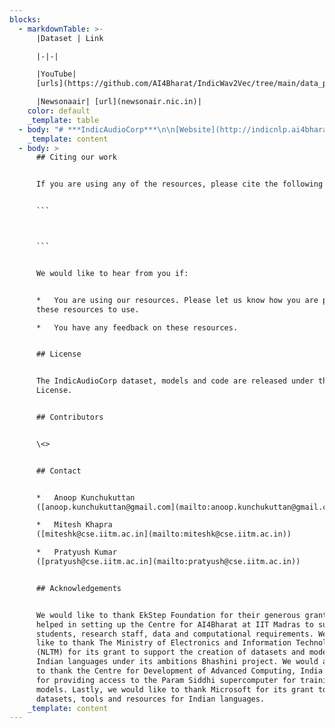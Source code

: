 ```yaml
---
blocks:
  - markdownTable: >-
      |Dataset | Link 

      |-|-|

      |YouTube|
      [urls](https://github.com/AI4Bharat/IndicWav2Vec/tree/main/data_prep_scripts/urls)

      |Newsonaair| [url](newsonair.nic.in)|
    color: default
    _template: table
  - body: "# ***IndicAudioCorp***\n\n[Website](http://indicnlp.ai4bharat.org/)\_|\_[Paper](https://arxiv.org/abs)\_|\_[Downloads](https://arxiv.org/abs)\n\n***\n\nIndicAudioCorp is a Unlabelled ASR corpus obtained from YouTube and\_[News On AIR](https://newsonair.gov.in/)\_news bulletins. The dataset contains raw audios across 40 Indian Languages.\n\n## Dataset details\n\n![](https://res.cloudinary.com/ai4bharat/image/upload/v1657780987/dhwani_v62iyw.png)\n\n\_Numbers represent hours\n\n## Table of contents\n\n*   [Table of contents](https://github.com/AI4Bharat/IndicAudioCorp#table-of-contents)\n*   [Dataset Format](https://github.com/AI4Bharat/IndicAudioCorp#dataset-format)\n    *   [Folder Structure](https://github.com/AI4Bharat/IndicAudioCorp#folder-structure)\n*   [Downloads](https://github.com/AI4Bharat/IndicAudioCorp#downloads)\n*   [Citing our work](https://github.com/AI4Bharat/IndicAudioCorp#citing-our-work)\n*   [License](https://github.com/AI4Bharat/IndicAudioCorp#license)\n*   [Contributors](https://github.com/AI4Bharat/IndicAudioCorp#contributors)\n*   [Contact](https://github.com/AI4Bharat/IndicAudioCorp#contact)\n*   [Acknowledgements](https://github.com/AI4Bharat/IndicAudioCorp#acknowledgements)\n\n## Dataset Format\n\n*   The audio files present in separate folders.\n*   For YouTubeThe audio filenames are named YouTube-ids and for Newsonair, the contatination of region name, bulletin timing makes the filename.\n\n### Folder Structure\n\nFor YouTube\n\n```\nYT\n├── bengali\n│   ├── XXXXXXXXXXX.wav\n│   ├── XXXXXXXXXXX.wav\n│   ├── XXXXXXXXXXX.wav\n│   └── ...\n├── gujarati\n├── ...\n\n```\n\nFor NOA\n\n```\nNOA\n├── Audio\n│   ├── assamese\n│       ├── audio\n│          ├── newsonair.nic.in\n│           ├── NSD-Assamese-Assamese-0705-0715-201810107486.mp3\n│           ├── NSD-Assamese-Assamese-0705-0715-20181011161537.mp3\n├── gujarati\n├── ...\n\n```\n\n## Downloads\n\n**DatasetLink**YouTube[urls](https://github.com/AI4Bharat/IndicWav2Vec/tree/main/data\\_prep\\_scripts/urls)Newsonaair[url](https://github.com/AI4Bharat/IndicAudioCorp/blob/master/newsonair.nic.in)\n"
    _template: content
  - body: >
      ## Citing our work


      If you are using any of the resources, please cite the following article:


      ```



      ```


      We would like to hear from you if:


      *   You are using our resources. Please let us know how you are putting
      these resources to use.

      *   You have any feedback on these resources.


      ## License


      The IndicAudioCorp dataset, models and code are released under the MIT
      License.


      ## Contributors


      \<>


      ## Contact


      *   Anoop Kunchukuttan
      ([anoop.kunchukuttan@gmail.com](mailto:anoop.kunchukuttan@gmail.com))

      *   Mitesh Khapra
      ([miteshk@cse.iitm.ac.in](mailto:miteshk@cse.iitm.ac.in))

      *   Pratyush Kumar
      ([pratyush@cse.iitm.ac.in](mailto:pratyush@cse.iitm.ac.in))


      ## Acknowledgements


      We would like to thank EkStep Foundation for their generous grant which
      helped in setting up the Centre for AI4Bharat at IIT Madras to support our
      students, research staff, data and computational requirements. We would
      like to thank The Ministry of Electronics and Information Technology
      (NLTM) for its grant to support the creation of datasets and models for
      Indian languages under its ambitions Bhashini project. We would also like
      to thank the Centre for Development of Advanced Computing, India (C-DAC)
      for providing access to the Param Siddhi supercomputer for training our
      models. Lastly, we would like to thank Microsoft for its grant to create
      datasets, tools and resources for Indian languages.
    _template: content
---
```


